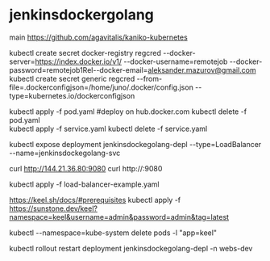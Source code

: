# jenkinsdockergolang

main
https://github.com/agavitalis/kaniko-kubernetes

kubectl create secret docker-registry regcred --docker-server=https://index.docker.io/v1/ --docker-username=remotejob --docker-password=remotejob1Rel--docker-email=aleksander.mazurov@gmail.com
kubectl create secret generic regcred --from-file=.dockerconfigjson=/home/juno/.docker/config.json --type=kubernetes.io/dockerconfigjson


kubectl apply -f pod.yaml  #deploy on hub.docker.com
kubectl delete -f pod.yaml  
kubectl apply -f service.yaml
kubectl delete -f service.yaml

kubectl expose deployment jenkinsdockegolang-depl --type=LoadBalancer --name=jenkinsdockegolang-svc

curl http://144.21.36.80:9080
curl http://:9080

kubectl apply -f load-balancer-example.yaml

https://keel.sh/docs/#prerequisites
kubectl apply -f https://sunstone.dev/keel?namespace=keel&username=admin&password=admin&tag=latest

kubectl --namespace=kube-system delete pods -l "app=keel"

kubectl rollout restart deployment  jenkinsdockegolang-depl -n webs-dev
